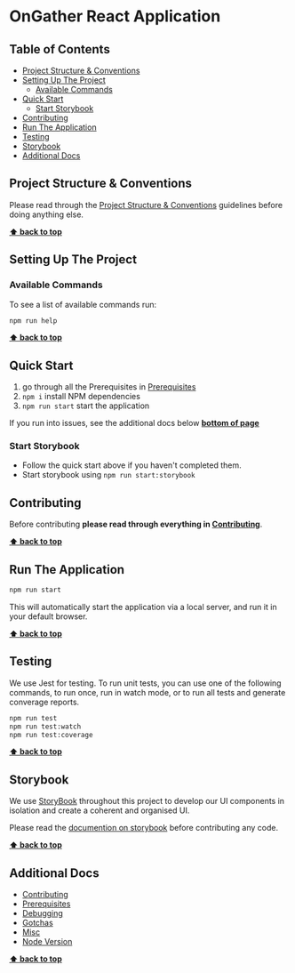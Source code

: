 # OnGather React Application <!-- omit in toc -->

## Table of Contents <!-- omit in toc -->

<!-- TOC -->

- [Project Structure & Conventions](#project-structure--conventions)
- [Setting Up The Project](#setting-up-the-project)
  - [Available Commands](#available-commands)
- [Quick Start](#quick-start)
  - [Start Storybook](#start-storybook)
- [Contributing](#contributing)
- [Run The Application](#run-the-application)
- [Testing](#testing)
- [Storybook](#storybook)
- [Additional Docs](#additional-docs)
  <!-- /TOC -->

## Project Structure & Conventions

Please read through the [Project Structure & Conventions](docs/project-structure-conventions.md) guidelines before doing anything else.

**[⬆ back to top](#table-of-contents)**

## Setting Up The Project

### Available Commands

To see a list of available commands run:

```bash
npm run help
```

**[⬆ back to top](#table-of-contents)**

## Quick Start

1. go through all the Prerequisites in [Prerequisites](docs/prerequisites.md)
2. `npm i` install NPM dependencies
3. `npm run start` start the application

If you run into issues, see the additional docs below **[bottom of page](#Additional-Docs)**

### Start Storybook

- Follow the quick start above if you haven't completed them.
- Start storybook using `npm run start:storybook`

## Contributing

Before contributing **please read through everything in [Contributing](docs/contributing.md)**.

**[⬆ back to top](#table-of-contents)**

## Run The Application

```bash
npm run start
```

This will automatically start the application via a local server, and run it in your
default browser.

**[⬆ back to top](#table-of-contents)**

## Testing

We use Jest for testing. To run unit tests, you can use one of the following commands, to run once, run in watch mode, or to run all tests and generate converage reports.

```bash
npm run test
npm run test:watch
npm run test:coverage
```

**[⬆ back to top](#table-of-contents)**

## Storybook

We use [StoryBook](https://storybook.js.org/) throughout this project to develop our UI components in isolation and create a coherent and organised UI.

Please read the [documention on storybook](docs/storybook.md) before contributing any code.

**[⬆ back to top](#table-of-contents)**

## Additional Docs

- [Contributing](docs/contributing.md)
- [Prerequisites](docs/prerequisites.md)
- [Debugging](docs/debugging.md)
- [Gotchas](docs/gotchas.md)
- [Misc](docs/misc.md)
- [Node Version](docs/node-version.md)

**[⬆ back to top](#table-of-contents)**
